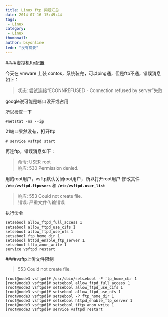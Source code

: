 ```yaml
---
title: Linux ftp 问题汇总
date: 2014-07-16 15:49:44
tags:
 - Linux
category: 
 - Linux
thumbnail: 
author: bsyonline
lede: "没有摘要"
---
```


####虚拟机ftp配置

今天在 vmware 上装 contos，系统装完，可以ping通，但是ftp不通，错误消息如下：
>状态:      尝试连接“ECONNREFUSED - Connection refused by server”失败

google说可能是端口没开或占用

所以检查一下

	#netstat -na --ip

21端口果然没有，打开ftp

	# service vsftpd start

再连ftp，错误消息如下：

>命令:      USER root  
>响应:      530 Permission denied.

用的root用户，vsftp默认关闭root用户，所以打开root用户
修改文件 **`/etc/vsftpd.ftpusers`** 和 **`/etc/vsftpd.user_list`**


>响应: 553 Could not create file.  
>错误: 严重文件传输错误

执行命令

	setsebool allow_ftpd_full_access 1
	setsebool allow_ftpd_use_cifs 1
	setsebool allow_ftpd_use_nfs 1
	setsebool ftp_home_dir 1
	setsebool httpd_enable_ftp_server 1
	setsebool tftp_anon_write 1
	service vsftpd restart

####vsftp上传文件限制
>553 Could not create file.

	[root@node3 vsftpd]# /usr/sbin/setsebool -P ftp_home_dir 1
	[root@node3 vsftpd]# setsebool allow_ftpd_full_access 1
	[root@node3 vsftpd]# setsebool allow_ftpd_use_cifs 1
	[root@node3 vsftpd]# setsebool allow_ftpd_use_nfs 1
	[root@node3 vsftpd]# setsebool -P ftp_home_dir 1
	[root@node3 vsftpd]# setsebool httpd_enable_ftp_server 1
	[root@node3 vsftpd]# setsebool tftp_anon_write 1
	[root@node3 vsftpd]# service vsftpd restart
